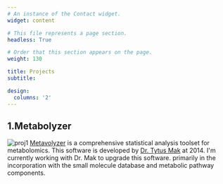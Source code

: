 ```yaml
---
# An instance of the Contact widget.
widget: content

# This file represents a page section.
headless: True

# Order that this section appears on the page.
weight: 130

title: Projects
subtitle: 

design:
  columns: '2'
---
```

## 1.Metabolyzer
![proj1](https://70dd5624-a-2c287e75-s-sites.googlegroups.com/a/georgetown.edu/fornace-lab-informatics/home/metabolyzer/logo.png?attachauth=ANoY7coSMn-Uey_SwpD0krtc0fGYazPa-_DFlY5DwXv9_hoA0Is2oSqo4NdqpPYIegWnS_RsxMMMkG6zkh-LVJB7PWMNCXb-D7ZcHLfkS9UgOSw8ArDixSFFLs9jZjNNKlCYUOQXRrReqbfkbHRfLoLSoxVUbkVhWxzEjVvrUIO4lUe-YeXkrAFW4Jk0Sfpl8JLTjZPrWtjtQM8IZhOx47PCqnEuDOPRw4NbAWo_3nPftcSB_4FjMKKK_TNNOErulZtQwMs3-aA_&attredirects=0)
[Metavolyzer](https://sites.google.com/a/georgetown.edu/fornace-lab-informatics/home/metabolyzer) is a comprehensive statistical analysis toolset for metabolomics. This software is developed by [Dr. Tytus Mak](https://www.nist.gov/blogs/taking-measure/authors/tytus-mak) at 2014. I'm currently working with Dr. Mak to upgrade this software. primarily in the incorporation with the small molecule database and metabolic pathway components.

